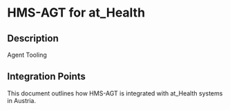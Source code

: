 # HMS-AGT for at_Health

## Description

Agent Tooling

## Integration Points

This document outlines how HMS-AGT is integrated with at_Health systems in Austria.

